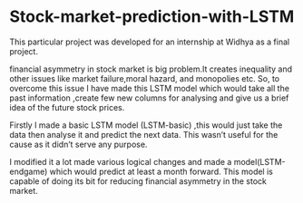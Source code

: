 # Stock-market-prediction-with-LSTM
This particular project was developed for an internship at Widhya as a final project.

financial asymmetry in stock market is big problem.It creates inequality and other issues like market failure,moral hazard, and monopolies etc.
So, to overcome this issue I have made this LSTM model which would take  all the past information ,create few new columns for analysing and give us a brief idea of the future stock prices.

Firstly I made a basic LSTM model (LSTM-basic) ,this would just take the data then analyse it and predict the next data. 
This wasn’t useful for the cause as it didn’t serve any purpose.

I modified it a lot made various logical changes and made a model(LSTM-endgame) which would predict at least a month forward. 
This model is capable of doing its bit for reducing financial asymmetry in the stock market.
